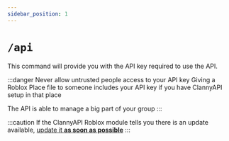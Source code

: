 ```yaml
---
sidebar_position: 1
---
```

# `/api`

This command will provide you with the API key required to use the API.

:::danger
Never allow untrusted people access to your API key
Giving a Roblox Place file to someone includes your API key if you have ClannyAPI setup in that place

The API is able to manage a big part of your group
:::

:::caution
If the ClannyAPI Roblox module tells you there is an update available, <u>update it **as soon as possible**</u>
:::
